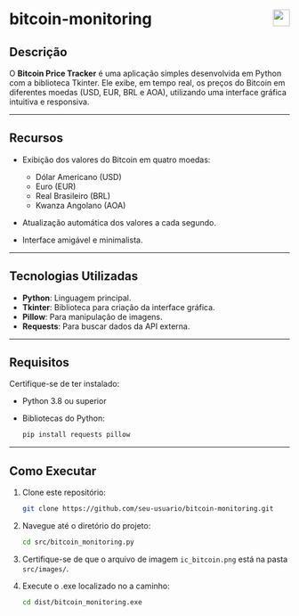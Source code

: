 # bitcoin-monitoring <a href="https://skillicons.dev"> <img width="30px" align="right" src="https://skillicons.dev/icons?i=python" /> </a>


## Descrição

O **Bitcoin Price Tracker** é uma aplicação simples desenvolvida em Python com a biblioteca Tkinter. Ele exibe, em tempo real, os preços do Bitcoin em diferentes moedas (USD, EUR, BRL e AOA), utilizando uma interface gráfica intuitiva e responsiva.

---

## Recursos

* Exibição dos valores do Bitcoin em quatro moedas:

  * Dólar Americano (USD)
  * Euro (EUR)
  * Real Brasileiro (BRL)
  * Kwanza Angolano (AOA)
* Atualização automática dos valores a cada segundo.
* Interface amigável e minimalista.

---

## Tecnologias Utilizadas

* **Python**: Linguagem principal.
* **Tkinter**: Biblioteca para criação da interface gráfica.
* **Pillow**: Para manipulação de imagens.
* **Requests**: Para buscar dados da API externa.

---

## Requisitos

Certifique-se de ter instalado:

* Python 3.8 ou superior
* Bibliotecas do Python:

  ```bash
  pip install requests pillow
  ```

---

## Como Executar

1. Clone este repositório:

   ```bash
   git clone https://github.com/seu-usuario/bitcoin-monitoring.git
   ```
2. Navegue até o diretório do projeto:

   ```bash
   cd src/bitcoin_monitoring.py
   ```
3. Certifique-se de que o arquivo de imagem `ic_bitcoin.png` está na pasta `src/images/`.
4. Execute o .exe localizado no a caminho:

   ```bash
   cd dist/bitcoin_monitoring.exe
   ```
